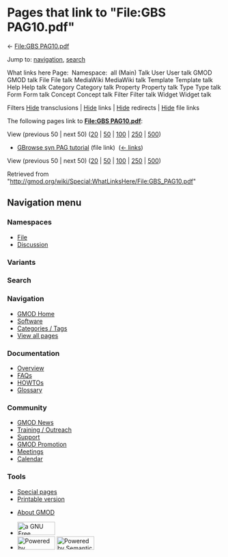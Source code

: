 <div id="mw-page-base" class="noprint">

</div>

<div id="mw-head-base" class="noprint">

</div>

<div id="content" class="mw-body" role="main">

<span id="top"></span>

<div id="mw-js-message" style="display:none;">

</div>



# <span dir="auto">Pages that link to "File:GBS PAG10.pdf"</span>

<div id="bodyContent">

<div id="contentSub">

← [File:GBS PAG10.pdf](/wiki/File:GBS_PAG10.pdf "File:GBS PAG10.pdf")

</div>

<div id="jump-to-nav" class="mw-jump">

Jump to: [navigation](#mw-navigation), [search](#p-search)

</div>

<div id="mw-content-text">

What links here Page:  Namespace:  all (Main) Talk User User talk GMOD
GMOD talk File File talk MediaWiki MediaWiki talk Template Template talk
Help Help talk Category Category talk Property Property talk Type Type
talk Form Form talk Concept Concept talk Filter Filter talk Widget
Widget talk

Filters
[Hide](/mediawiki/index.php?title=Special:WhatLinksHere/File:GBS_PAG10.pdf&hidetrans=1 "Special:WhatLinksHere/File:GBS PAG10.pdf")
transclusions \|
[Hide](/mediawiki/index.php?title=Special:WhatLinksHere/File:GBS_PAG10.pdf&hidelinks=1 "Special:WhatLinksHere/File:GBS PAG10.pdf")
links \|
[Hide](/mediawiki/index.php?title=Special:WhatLinksHere/File:GBS_PAG10.pdf&hideredirs=1 "Special:WhatLinksHere/File:GBS PAG10.pdf")
redirects \|
[Hide](/mediawiki/index.php?title=Special:WhatLinksHere/File:GBS_PAG10.pdf&hideimages=1 "Special:WhatLinksHere/File:GBS PAG10.pdf")
file links

The following pages link to **[File:GBS
PAG10.pdf](/wiki/File:GBS_PAG10.pdf "File:GBS PAG10.pdf")**:

View (previous 50 \| next 50)
([20](/mediawiki/index.php?title=Special:WhatLinksHere/File:GBS_PAG10.pdf&limit=20 "Special:WhatLinksHere/File:GBS PAG10.pdf")
\|
[50](/mediawiki/index.php?title=Special:WhatLinksHere/File:GBS_PAG10.pdf&limit=50 "Special:WhatLinksHere/File:GBS PAG10.pdf")
\|
[100](/mediawiki/index.php?title=Special:WhatLinksHere/File:GBS_PAG10.pdf&limit=100 "Special:WhatLinksHere/File:GBS PAG10.pdf")
\|
[250](/mediawiki/index.php?title=Special:WhatLinksHere/File:GBS_PAG10.pdf&limit=250 "Special:WhatLinksHere/File:GBS PAG10.pdf")
\|
[500](/mediawiki/index.php?title=Special:WhatLinksHere/File:GBS_PAG10.pdf&limit=500 "Special:WhatLinksHere/File:GBS PAG10.pdf"))

- [GBrowse syn PAG
  tutorial](/wiki/GBrowse_syn_PAG_tutorial "GBrowse syn PAG tutorial")
  (file link) ‎ <span class="mw-whatlinkshere-tools">([←
  links](/mediawiki/index.php?title=Special:WhatLinksHere&target=GBrowse+syn+PAG+tutorial "Special:WhatLinksHere"))</span>

View (previous 50 \| next 50)
([20](/mediawiki/index.php?title=Special:WhatLinksHere/File:GBS_PAG10.pdf&limit=20 "Special:WhatLinksHere/File:GBS PAG10.pdf")
\|
[50](/mediawiki/index.php?title=Special:WhatLinksHere/File:GBS_PAG10.pdf&limit=50 "Special:WhatLinksHere/File:GBS PAG10.pdf")
\|
[100](/mediawiki/index.php?title=Special:WhatLinksHere/File:GBS_PAG10.pdf&limit=100 "Special:WhatLinksHere/File:GBS PAG10.pdf")
\|
[250](/mediawiki/index.php?title=Special:WhatLinksHere/File:GBS_PAG10.pdf&limit=250 "Special:WhatLinksHere/File:GBS PAG10.pdf")
\|
[500](/mediawiki/index.php?title=Special:WhatLinksHere/File:GBS_PAG10.pdf&limit=500 "Special:WhatLinksHere/File:GBS PAG10.pdf"))

</div>

<div class="printfooter">

Retrieved from
"<http://gmod.org/wiki/Special:WhatLinksHere/File:GBS_PAG10.pdf>"

</div>

<div id="catlinks" class="catlinks catlinks-allhidden">

</div>

<div class="visualClear">

</div>

</div>

</div>

<div id="mw-navigation">

## Navigation menu

<div id="mw-head">



<div id="left-navigation">

<div id="p-namespaces" class="vectorTabs" role="navigation"
aria-labelledby="p-namespaces-label">

### Namespaces

- <span id="ca-nstab-image"><a href="/wiki/File:GBS_PAG10.pdf" accesskey="c"
  title="View the file page [c]">File</a></span>
- <span id="ca-talk"><a
  href="/mediawiki/index.php?title=File_talk:GBS_PAG10.pdf&amp;action=edit&amp;redlink=1"
  accesskey="t"
  title="Discussion about the content page [t]">Discussion</a></span>

</div>

<div id="p-variants" class="vectorMenu emptyPortlet" role="navigation"
aria-labelledby="p-variants-label">

### 

### Variants[](#)

<div class="menu">

</div>

</div>

</div>

<div id="right-navigation">





</div>

<div id="p-search" role="search">

### Search

<div id="simpleSearch">

</div>

</div>

</div>

</div>

<div id="mw-panel">

<div id="p-logo" role="banner">

<a href="/wiki/Main_Page"
style="background-image: url(http://gmod.org/images/GMOD-cogs.png);"
title="Visit the main page"></a>

</div>

<div id="p-Navigation" class="portal" role="navigation"
aria-labelledby="p-Navigation-label">

### Navigation

<div class="body">

- <span id="n-GMOD-Home">[GMOD Home](/wiki/Main_Page)</span>
- <span id="n-Software">[Software](/wiki/GMOD_Components)</span>
- <span id="n-Categories-.2F-Tags">[Categories /
  Tags](/wiki/Categories)</span>
- <span id="n-View-all-pages">[View all
  pages](/wiki/Special:AllPages)</span>

</div>

</div>

<div id="p-Documentation" class="portal" role="navigation"
aria-labelledby="p-Documentation-label">

### Documentation

<div class="body">

- <span id="n-Overview">[Overview](/wiki/Overview)</span>
- <span id="n-FAQs">[FAQs](/wiki/Category:FAQ)</span>
- <span id="n-HOWTOs">[HOWTOs](/wiki/Category:HOWTO)</span>
- <span id="n-Glossary">[Glossary](/wiki/Glossary)</span>

</div>

</div>

<div id="p-Community" class="portal" role="navigation"
aria-labelledby="p-Community-label">

### Community

<div class="body">

- <span id="n-GMOD-News">[GMOD News](/wiki/GMOD_News)</span>
- <span id="n-Training-.2F-Outreach">[Training /
  Outreach](/wiki/Training_and_Outreach)</span>
- <span id="n-Support">[Support](/wiki/Support)</span>
- <span id="n-GMOD-Promotion">[GMOD
  Promotion](/wiki/GMOD_Promotion)</span>
- <span id="n-Meetings">[Meetings](/wiki/Meetings)</span>
- <span id="n-Calendar">[Calendar](/wiki/Calendar)</span>

</div>

</div>

<div id="p-tb" class="portal" role="navigation"
aria-labelledby="p-tb-label">

### Tools

<div class="body">

- <span id="t-specialpages"><a href="/wiki/Special:SpecialPages" accesskey="q"
  title="A list of all special pages [q]">Special pages</a></span>
- <span id="t-print"><a
  href="/mediawiki/index.php?title=Special:WhatLinksHere/File:GBS_PAG10.pdf&amp;printable=yes"
  rel="alternate" accesskey="p"
  title="Printable version of this page [p]">Printable version</a></span>

</div>

</div>

</div>

</div>

<div id="footer" role="contentinfo">

- <span id="footer-places-about">[About
  GMOD](/wiki/GMOD:About "GMOD:About")</span>

<!-- -->

- <span id="footer-copyrightico">[<img src="http://www.gnu.org/graphics/gfdl-logo-small.png" width="88"
  height="31" alt="a GNU Free Documentation License" />](http://www.gnu.org/licenses/fdl-1.3.html)</span>
- <span id="footer-poweredbyico">[<img src="/mediawiki/skins/common/images/poweredby_mediawiki_88x31.png"
  width="88" height="31" alt="Powered by MediaWiki" />](//www.mediawiki.org/)
  [<img
  src="/mediawiki/extensions/SemanticMediaWiki/includes/../resources/images/smw_button.png"
  width="88" height="31" alt="Powered by Semantic MediaWiki" />](https://www.semantic-mediawiki.org/wiki/Semantic_MediaWiki)</span>

<div style="clear:both">

</div>

</div>
